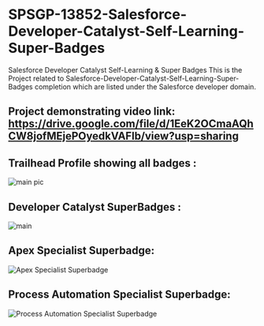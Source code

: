 # SPSGP-13852-Salesforce-Developer-Catalyst-Self-Learning-Super-Badges
Salesforce Developer Catalyst Self-Learning &amp; Super Badges
This is the Project related to Salesforce-Developer-Catalyst-Self-Learning-Super-Badges completion which are listed under the Salesforce developer domain.

## Project demonstrating video link: https://drive.google.com/file/d/1EeK2OCmaAQhCW8jofMEjePOyedkVAFlb/view?usp=sharing



## Trailhead Profile showing all badges :
![main pic](https://user-images.githubusercontent.com/100104826/173877398-d68b1bbd-9d85-4647-8d6f-4f501425db72.png)


## Developer Catalyst SuperBadges :
![main](https://user-images.githubusercontent.com/100104826/173495649-d5279b49-178a-4447-a41d-bfe405c24246.png)

## Apex Specialist Superbadge:
![Apex Specialist Superbadge](https://user-images.githubusercontent.com/100104826/173495713-3f373b24-b02b-4243-a4c9-e6df829c6acc.png)

## Process Automation Specialist Superbadge:
![Process Automation Specialist Superbadge](https://user-images.githubusercontent.com/100104826/173495781-45a8e9f3-ddb8-4056-b6e1-2d282d1489d4.png)



